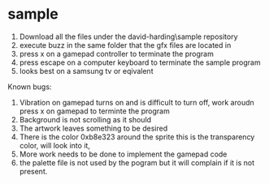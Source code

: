 # sample
1. Download all the files under the david-harding\sample repository
2. execute buzz in the same folder that the gfx files are located in
3. press x on a gamepad controller to terminate the program
4. press escape on a computer keyboard to terminate the sample program
5. looks best on a samsung tv or eqivalent

Known bugs:
1. Vibration on gamepad turns on and is difficult to turn off, work aroudn press x on gamepad to terminte the program
2. Background is not scrolling as it should
3. The artwork leaves something to be desired
4. There is the color 0xb8e323 around the sprite this is the transparency color, will look into it, 
5. More work needs to be done to implement the gamepad code
6. the palette file is not used by the pogram but it will complain if it is not present.
